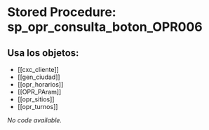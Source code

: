 # Stored Procedure: sp_opr_consulta_boton_OPR006

## Usa los objetos:
- [[cxc_cliente]]
- [[gen_ciudad]]
- [[opr_horarios]]
- [[OPR_PAram]]
- [[opr_sitios]]
- [[opr_turnos]]

*No code available.*

